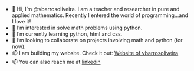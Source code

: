 - 👋 Hi, I’m @vbarrosoliveira. I am a teacher and researcher in pure and applied mathematics. Recently I entered the world of programming...and I love it!
- 👀 I’m interested in solve math problems using python.
- 🌱 I’m currently learning python, html and css.
- 💞️ I’m looking to collaborate on projects involving math and python (for now).
- 📫 I am building my website. Check it out: <a href="https://s3.eu-west-3.amazonaws.com/vbarros.com/index.html">Website of vbarrosoliveira</a>
- 📫 You can also reach me at <a href="https://www.linkedin.com/feed/?trk=eml-email_accept_invite_single_01-header-6-home">linkedin</a>

<!---
vbarrosoliveira/vbarrosoliveira is a ✨ special ✨ repository because its `README.md` (this file) appears on your GitHub profile.
You can click the Preview link to take a look at your changes.
--->
